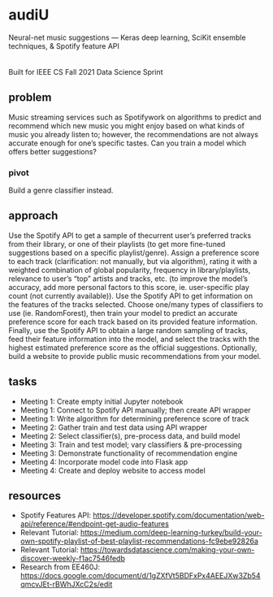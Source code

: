 # audiU

Neural-net music suggestions — Keras deep learning, SciKit ensemble techniques, &amp; Spotify feature API  
&nbsp;  
&nbsp;  
Built for IEEE CS Fall 2021 Data Science Sprint

## problem

Music streaming services such as Spotifywork on algorithms to predict and
recommend which new music you might enjoy based on what kinds of music you
already listen to; however, the recommendations are not always accurate enough for
one’s specific tastes. Can you train a model which offers better suggestions?

### pivot

Build a genre classifier instead.

## approach

Use the Spotify API to get a sample of thecurrent user’s preferred tracks
from their library, or one of their playlists (to get more fine-tuned suggestions based on a
specific playlist/genre). Assign a preference score to each track (clarification: not
manually, but via algorithm), rating it with a weighted combination of global popularity,
frequency in library/playlists, relevance to user’s “top” artists and tracks, etc. (to improve
the model’s accuracy, add more personal factors to this score, ie. user-specific play
count (not currently available)). Use the Spotify API to get information on the features of
the tracks selected. Choose one/many types of classifiers to use (ie. RandomForest),
then train your model to predict an accurate preference score for each track based on
its provided feature information. Finally, use the Spotify API to obtain a large random
sampling of tracks, feed their feature information into the model, and select the tracks
with the highest estimated preference score as the official suggestions. Optionally, build
a website to provide public music recommendations from your model.

## tasks

- Meeting 1: Create empty initial Jupyter notebook
- Meeting 1: Connect to Spotify API manually; then create API wrapper
- Meeting 1: Write algorithm for determining preference score of track
- Meeting 2: Gather train and test data using API wrapper
- Meeting 2: Select classifier(s), pre-process data, and build model
- Meeting 3: Train and test model; vary classifiers & pre-processing
- Meeting 3: Demonstrate functionality of recommendation engine
- Meeting 4: Incorporate model code into Flask app
- Meeting 4: Create and deploy website to access model

## resources

- Spotify Features API: https://developer.spotify.com/documentation/web-api/reference/#endpoint-get-audio-features
- Relevant Tutorial: https://medium.com/deep-learning-turkey/build-your-own-spotify-playlist-of-best-playlist-recommendations-fc9ebe92826a
- Relevant Tutorial: https://towardsdatascience.com/making-your-own-discover-weekly-f1ac7546fedb
- Research from EE460J: https://docs.google.com/document/d/1gZXfVt5BDFxPx4AEEJXw3Zb54qmcvJEt-rBWhJXcC2s/edit

